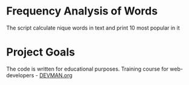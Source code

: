 # Frequency Analysis of Words

The script calculate nique words in text and print 10 most popular in it

# Project Goals

The code is written for educational purposes. Training course for web-developers - [DEVMAN.org](https://devman.org)
 